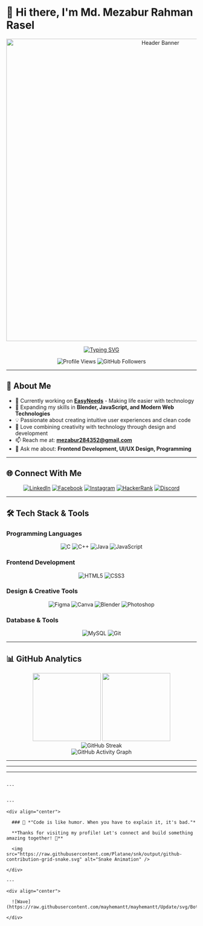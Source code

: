 # 👋 Hi there, I'm **Md. Mezabur Rahman Rasel**

<div align="center">
  <img src="https://repository-images.githubusercontent.com/588181932/e36ec678-7984-4cdd-8e4c-a3932772ff8e" alt="Header Banner" width="800"/>
</div>

<div align="center">
  
  [![Typing SVG](https://readme-typing-svg.herokuapp.com?font=Fira+Code&pause=1000&color=2196F3&center=true&vCenter=true&width=600&lines=Passionate+CS+Student+from+Bangladesh+🇧🇩;Full+Stack+Developer+in+Making;UI%2FUX+Design+Enthusiast;Always+Learning+New+Technologies)](https://git.io/typing-svg)
  
  <img src="https://komarev.com/ghpvc/?username=rasel24680&label=Profile%20views&color=2196F3&style=for-the-badge" alt="Profile Views" />
  <img src="https://img.shields.io/github/followers/rasel24680?label=Followers&style=for-the-badge&color=2196F3" alt="GitHub Followers" />
  
</div>

---

## 🚀 About Me

- 🔭 Currently working on **[EasyNeeds](https://github.com/RefatHex/EasyNeedsAOOP)** - Making life easier with technology
- 🌱 Expanding my skills in **Blender, JavaScript, and Modern Web Technologies**
- 💡 Passionate about creating intuitive user experiences and clean code
- 🎨 Love combining creativity with technology through design and development
- 📫 Reach me at: **mezabur284352@gmail.com**
- 💬 Ask me about: **Frontend Development, UI/UX Design, Programming**

---

## 🌐 Connect With Me

<div align="center">
  
  [![LinkedIn](https://img.shields.io/badge/LinkedIn-0077B5?style=for-the-badge&logo=linkedin&logoColor=white)](https://linkedin.com/in/mezabur-rahman-rasel)
  [![Facebook](https://img.shields.io/badge/Facebook-1877F2?style=for-the-badge&logo=facebook&logoColor=white)](https://fb.com/mezabur1000)
  [![Instagram](https://img.shields.io/badge/Instagram-E4405F?style=for-the-badge&logo=instagram&logoColor=white)](https://instagram.com/mrr_rasssel75)
  [![HackerRank](https://img.shields.io/badge/-Hackerrank-2EC866?style=for-the-badge&logo=HackerRank&logoColor=white)](https://www.hackerrank.com/mrasel223247)
  [![Discord](https://img.shields.io/badge/Discord-7289DA?style=for-the-badge&logo=discord&logoColor=white)](https://discord.gg/744545769503195216)

</div>

---

## 🛠️ Tech Stack & Tools

### Programming Languages
<p align="center">
  <img src="https://img.shields.io/badge/C-00599C?style=for-the-badge&logo=c&logoColor=white" alt="C"/>
  <img src="https://img.shields.io/badge/C++-00599C?style=for-the-badge&logo=c%2B%2B&logoColor=white" alt="C++"/>
  <img src="https://img.shields.io/badge/Java-ED8B00?style=for-the-badge&logo=java&logoColor=white" alt="Java"/>
  <img src="https://img.shields.io/badge/JavaScript-F7DF1E?style=for-the-badge&logo=javascript&logoColor=black" alt="JavaScript"/>
</p>

### Frontend Development
<p align="center">
  <img src="https://img.shields.io/badge/HTML5-E34F26?style=for-the-badge&logo=html5&logoColor=white" alt="HTML5"/>
  <img src="https://img.shields.io/badge/CSS3-1572B6?style=for-the-badge&logo=css3&logoColor=white" alt="CSS3"/>
</p>

### Design & Creative Tools
<p align="center">
  <img src="https://img.shields.io/badge/Figma-F24E1E?style=for-the-badge&logo=figma&logoColor=white" alt="Figma"/>
  <img src="https://img.shields.io/badge/Canva-00C4CC?style=for-the-badge&logo=canva&logoColor=white" alt="Canva"/>
  <img src="https://img.shields.io/badge/Blender-F5792A?style=for-the-badge&logo=blender&logoColor=white" alt="Blender"/>
  <img src="https://img.shields.io/badge/Adobe%20Photoshop-31A8FF?style=for-the-badge&logo=Adobe%20Photoshop&logoColor=black" alt="Photoshop"/>
</p>

### Database & Tools
<p align="center">
  <img src="https://img.shields.io/badge/MySQL-00000F?style=for-the-badge&logo=mysql&logoColor=white" alt="MySQL"/>
  <img src="https://img.shields.io/badge/Git-F05032?style=for-the-badge&logo=git&logoColor=white" alt="Git"/>
</p>

---

## 📊 GitHub Analytics

<div align="center">
  
  <img height="180em" src="https://github-readme-stats.vercel.app/api?username=rasel24680&show_icons=true&theme=tokyonight&include_all_commits=true&count_private=true&hide_border=true"/>
  <img height="180em" src="https://github-readme-stats.vercel.app/api/top-langs/?username=rasel24680&layout=compact&langs_count=8&theme=tokyonight&hide_border=true"/>

</div>

<div align="center">
  
  <img src="https://github-readme-streak-stats.herokuapp.com/?user=rasel24680&theme=tokyonight&hide_border=true" alt="GitHub Streak"/>

</div>

<div align="center">
  
  <img src="https://github-readme-activity-graph.vercel.app/graph?username=rasel24680&theme=tokyo-night&hide_border=true&area=true" alt="GitHub Activity Graph"/>

</div>

---



---


---


```

---


---

<div align="center">
  
  ### 💫 *"Code is like humor. When you have to explain it, it's bad."* 
  
  **Thanks for visiting my profile! Let's connect and build something amazing together! 🚀**
  
  <img src="https://raw.githubusercontent.com/Platane/snk/output/github-contribution-grid-snake.svg" alt="Snake Animation" />

</div>

---

<div align="center">
  
  ![Wave](https://raw.githubusercontent.com/mayhemantt/mayhemantt/Update/svg/Bottom.svg)

</div>
